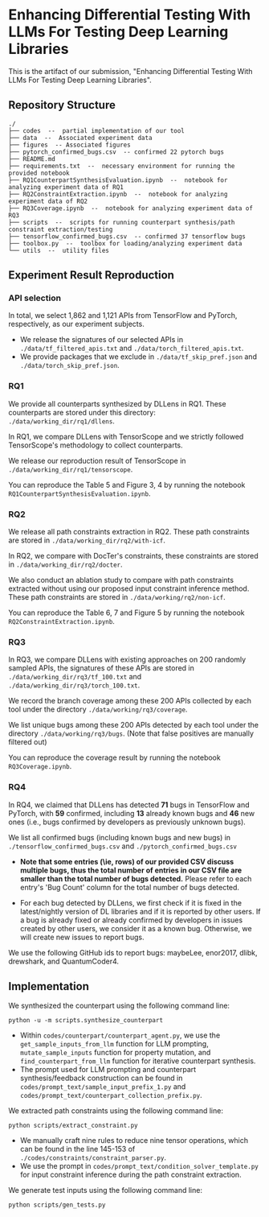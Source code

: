 # Enhancing Differential Testing With LLMs For Testing Deep Learning Libraries

This is the artifact of our submission, "Enhancing Differential Testing With LLMs For Testing Deep Learning Libraries".

## Repository Structure

```
./
├── codes  --  partial implementation of our tool
├── data  --  Associated experiment data
├── figures  -- Associated figures
├── pytorch_confirmed_bugs.csv  -- confirmed 22 pytorch bugs
├── README.md
├── requirements.txt  --  necessary environment for running the provided notebook
├── RQ1CounterpartSynthesisEvaluation.ipynb  --  notebook for analyzing experiment data of RQ1
├── RQ2ConstraintExtraction.ipynb  --  notebook for analyzing experiment data of RQ2
├── RQ3Coverage.ipynb  --  notebook for analyzing experiment data of RQ3
├── scripts  --  scripts for running counterpart synthesis/path constraint extraction/testing
├── tensorflow_confirmed_bugs.csv  -- confirmed 37 tensorflow bugs
├── toolbox.py  --  toolbox for loading/analyzing experiment data
└── utils  --  utility files
```

## Experiment Result Reproduction

### API selection

In total, we select 1,862 and 1,121 APIs from TensorFlow and PyTorch, respectively, as our experiment subjects.
- We release the signatures of our selected APIs in `./data/tf_filtered_apis.txt` and `./data/torch_filtered_apis.txt`.
- We provide packages that we exclude in `./data/tf_skip_pref.json` and `./data/torch_skip_pref.json`.


### RQ1

We provide all counterparts synthesized by DLLens in RQ1. These counterparts are stored under this directory: `./data/working_dir/rq1/dllens`.

In RQ1, we compare DLLens with TensorScope and we strictly followed TensorScope's methodology to collect counterparts.

We release our reproduction result of TensorScope in `./data/working_dir/rq1/tensorscope`.

You can reproduce the Table 5 and Figure 3, 4 by running the notebook `RQ1CounterpartSynthesisEvaluation.ipynb`.

### RQ2

We release all path constraints extraction in RQ2. These path constraints are stored in `./data/working_dir/rq2/with-icf`.

In RQ2, we compare with DocTer's constraints, these constraints are stored in `./data/working_dir/rq2/docter`.

We also conduct an ablation study to compare with path constraints extracted without using our proposed input constraint inference method. These path constraints are stored in `./data/working/rq2/non-icf`.

You can reproduce the Table 6, 7 and Figure 5 by running the notebook `RQ2ConstraintExtraction.ipynb`.

### RQ3

In RQ3, we compare DLLens with existing approaches on 200 randomly sampled APIs, the signatures of these APIs are stored in `./data/working_dir/rq3/tf_100.txt` and `./data/working_dir/rq3/torch_100.txt`.

We record the branch coverage among these 200 APIs collected by each tool under the directory `./data/working/rq3/coverage`.

We list unique bugs among these 200 APIs detected by each tool under the directory `./data/working/rq3/bugs`. (Note that false positives are manually filtered out)

You can reproduce the coverage result by running the notebook `RQ3Coverage.ipynb`.

### RQ4

In RQ4, we claimed that DLLens has detected **71** bugs in TensorFlow and PyTorch, with **59** confirmed, including **13** already known bugs and **46** new ones (i.e., bugs confirmed by developers as previously unknown bugs).

We list all confirmed bugs (including known bugs and new bugs) in `./tensorflow_confirmed_bugs.csv` and `./pytorch_confirmed_bugs.csv`

- **Note that some entries (\ie, rows) of our provided CSV discuss multiple bugs, thus the total number of entries in our CSV file are smaller than the total number of bugs detected.** Please refer to each entry's 'Bug Count' column for the total number of bugs detected.

- For each bug detected by DLLens, we first check if it is fixed in the latest/nightly version of DL libraries and if it is reported by other users.
If a bug is already fixed or already confirmed by developers in issues created by other users, we consider it as a known bug. Otherwise, we will create new issues to report bugs.

We use the following GitHub ids to report bugs: maybeLee, enor2017, dlibk, drewshark, and QuantumCoder4.


## Implementation

We synthesized the counterpart using the following command line:
```angular2html
python -u -m scripts.synthesize_counterpart
```

- Within `codes/counterpart/counterpart_agent.py`, we use the `get_sample_inputs_from_llm` function for LLM prompting, `mutate_sample_inputs` function for property mutation, and `find_counterpart_from_llm` function for iterative counterpart synthesis.
- The prompt used for LLM prompting and counterpart synthesis/feedback construction can be found in `codes/prompt_text/sample_input_prefix_1.py` and `codes/prompt_text/counterpart_collection_prefix.py`.

We extracted path constraints using the following command line:
```angular2html
python scripts/extract_constraint.py
```
- We manually craft nine rules to reduce nine tensor operations, which can be found in the line 145-153 of `./codes/constraints/constraint_parser.py`.
- We use the prompt in `codes/prompt_text/condition_solver_template.py` for input constraint inference during the path constraint extraction.

We generate test inputs using the following command line:
```angular2html
python scripts/gen_tests.py
```
